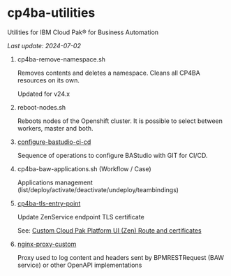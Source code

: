 # cp4ba-utilities

Utilities for IBM Cloud Pak® for Business Automation

<i>Last update: 2024-07-02</i>


1. cp4ba-remove-namespace.sh

    Removes contents and deletes a namespace. Cleans all CP4BA resources on its own.
    
    Updated for v24.x

2. reboot-nodes.sh

    Reboots nodes of the Openshift cluster. It is possible to select between workers, master and both.

3. [configure-bastudio-ci-cd](/configure-bastudio-ci-cd/configure-bastudio-ci-cd.md)

    Sequence of operations to configure BAStudio with GIT for CI/CD.

4. cp4ba-baw-applications.sh (Workflow / Case)

    Applications management (list/deploy/activate/deactivate/undeploy/teambindings)

5. [cp4ba-tls-entry-point](/cp4ba-tls-entry-point/cp4ba-tls-entry-point.md)

    Update ZenService endpoint TLS certificate

    See: [Custom Cloud Pak Platform UI (Zen) Route and certificates](https://www.ibm.com/docs/en/cloud-paks/1.0?topic=ac-custom-cloud-pak-platform-ui-zen-route-certificates)

6. [nginx-proxy-custom](/nginx-proxy-custom/README.md)

    Proxy used to log content and headers sent by BPMRESTRequest (BAW service) or other OpenAPI implementations 
